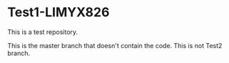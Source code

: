 # Test1-LIMYX826
This is a test repository.

This is the master branch that doesn't contain the code.
This is not Test2 branch.
